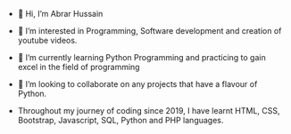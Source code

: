 - 👋 Hi, I’m Abrar Hussain
- 👀 I’m interested in Programming, Software development and creation of youtube videos.
- 🌱 I’m currently learning Python Programming and practicing to gain excel in the field of programming
- 💞️ I’m looking to collaborate on any projects that have a flavour of Python.

- Throughout my journey of coding since 2019, I have learnt HTML, CSS, Bootstrap, Javascript, SQL, Python and PHP languages.

<!---
AbrarTunio/AbrarTunio is a ✨ special ✨ repository because its `README.md` (this file) appears on your GitHub profile.
You can click the Preview link to take a look at your changes.
--->
